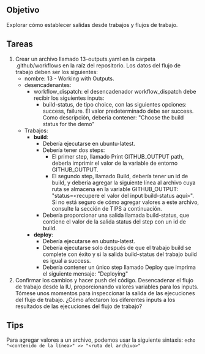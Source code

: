## Objetivo

Explorar cómo establecer salidas desde trabajos y flujos de trabajo.

## Tareas

1. Crear un archivo llamado 13-outputs.yaml en la carpeta .github/workflows en la raíz del repositorio. Los datos del flujo de trabajo deben ser los siguientes:
   - nombre: 13 - Working with Outputs.
   - desencadenantes:
     - workflow_dispatch: el desencadenador workflow_dispatch debe recibir los siguientes inputs:
       - build-status, de tipo choice, con las siguientes opciones: success, failure. El valor predeterminado debe ser success. Como descripción, debería contener: "Choose the build status for the demo"
   - Trabajos:
     - **build**:
       - Debería ejecutarse en ubuntu-latest.
       - Debería tener dos steps:
         - El primer step, llamado Print GITHUB_OUTPUT path, debería imprimir el valor de la variable de entorno GITHUB_OUTPUT.
         - El segundo step, llamado Build, debería tener un id de build, y debería agregar la siguiente línea al archivo cuya ruta se almacena en la variable
           GITHUB_OUTPUT: "status=<recupere el valor del input build-status aquí>". Si no está seguro de cómo agregar valores a este archivo, consulte la sección de TIPS a continuación.
       - Debería proporcionar una salida llamada build-status, que contiene el valor de la salida status del step con un id de build.
     - **deploy**:
       - Debería ejecutarse en ubuntu-latest.
       - Debería ejecutarse solo después de que el trabajo build se complete con éxito y si la salida build-status del trabajo build es igual a success.
       - Debería contener un único step llamado Deploy que imprima el siguiente mensaje: "Deploying"
2. Confirmar los cambios y hacer push del código. Desencadenar el flujo de trabajo desde la IU, proporcionando valores variables para los inputs. Tómese unos momentos para inspeccionar la salida de las ejecuciones del flujo de trabajo. ¿Cómo afectaron los diferentes inputs a los resultados de las ejecuciones del flujo de trabajo?

## Tips

Para agregar valores a un archivo, podemos usar la siguiente sintaxis: `echo "<contenido de la línea>" >> "<ruta del archivo>"`
